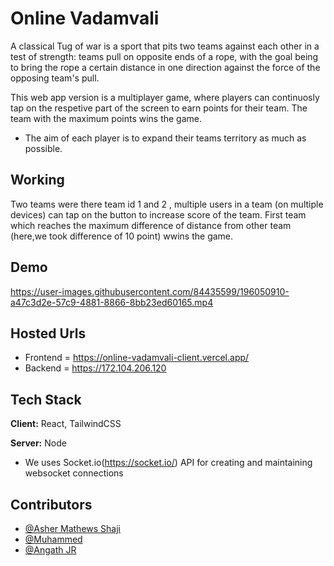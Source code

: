 
# Online Vadamvali

A classical Tug of war is a sport that pits two teams against each other in a test of strength: teams pull on opposite ends of a rope, with the goal being to bring the rope a certain distance in one direction against the force of the opposing team's pull.

This web app version is a multiplayer game, where players can continuosly tap on the respetive part of the screen to earn points for their team. The team with the maximum points wins the game. 

- The aim of each player is to expand their teams territory as much as possible.

## Working
Two teams were there team id 1 and 2 , multiple users in a team (on multiple devices) can tap on the button to increase score of the team.
First team which reaches the maximum difference of distance from other team (here,we took difference of 10 point) wwins the game. 



## Demo

https://user-images.githubusercontent.com/84435599/196050910-a47c3d2e-57c9-4881-8866-8bb23ed60165.mp4

## Hosted Urls
- Frontend = https://online-vadamvali-client.vercel.app/
- Backend = https://172.104.206.120 
## Tech Stack


**Client:** React, TailwindCSS

**Server:** Node


- We uses Socket.io(https://socket.io/) API  for creating and maintaining websocket connections 

## Contributors

- [@Asher Mathews Shaji](https://github.com/Asher-MS)
- [@Muhammed](https://github.com/muhammed-mizaj)
- [@Angath JR](https://github.com/angathjr)


